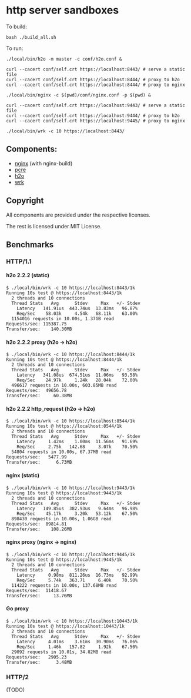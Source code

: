 # http server sandboxes

To build:

```
bash ./build_all.sh
```

To run:

```
./local/bin/h2o -m master -c conf/h2o.conf &

curl --cacert conf/self.crt https://localhost:8443/ # serve a static file
curl --cacert conf/self.crt https://localhost:8444/ # proxy to h2o
curl --cacert conf/self.crt https://localhost:8444/ # proxy to nginx
```

```
./local/bin/nginx -c $(pwd)/conf/nginx.conf -p $(pwd) &

curl --cacert conf/self.crt https://localhost:9443/ # serve a static file
curl --cacert conf/self.crt https://localhost:9444/ # proxy to h2o
curl --cacert conf/self.crt https://localhost:9445/ # proxy to nginx
```

```
./local/bin/wrk -c 10 https://localhost:8443/
```

## Components:

- [nginx](https://nginx.org/) (with nginx-build)
- [pcre](http://www.pcre.org)
- [h2o](https://h2o.examp1e.net/)
- [wrk](https://github.com/wg/wrk)

## Copyright

All components are provided under the respective licenses.

The rest is licensed under MIT License.

## Benchmarks

### HTTP/1.1

#### h2o 2.2.2 (static)

```
$ ./local/bin/wrk -c 10 https://localhost:8443/1k
Running 10s test @ https://localhost:8443/1k
  2 threads and 10 connections
  Thread Stats   Avg      Stdev     Max   +/- Stdev
    Latency   141.91us  443.74us  13.83ms   96.87%
    Req/Sec    58.03k     4.54k   68.11k    63.00%
  1154016 requests in 10.00s, 1.37GB read
Requests/sec: 115387.75
Transfer/sec:    140.30MB
```

#### h2o 2.2.2 proxy (h2o -> h2o)

```
$ ./local/bin/wrk -c 10 https://localhost:8444/1k
Running 10s test @ https://localhost:8444/1k
  2 threads and 10 connections
  Thread Stats   Avg      Stdev     Max   +/- Stdev
    Latency   341.08us  674.51us  11.06ms   93.58%
    Req/Sec    24.97k     1.24k   28.04k    72.00%
  496617 requests in 10.00s, 603.85MB read
Requests/sec:  49656.78
Transfer/sec:     60.38MB
```

#### h2o 2.2.2 http_request (h2o -> h2o)

```
$ ./local/bin/wrk -c 10 https://localhost:8544/1k
Running 10s test @ https://localhost:8544/1k
  2 threads and 10 connections
  Thread Stats   Avg      Stdev     Max   +/- Stdev
    Latency     1.42ms    1.00ms  11.56ms   91.69%
    Req/Sec     2.75k   142.68     3.07k    70.50%
  54804 requests in 10.00s, 67.37MB read
Requests/sec:   5477.99
Transfer/sec:      6.73MB
```

#### nginx (static)

```
$ ./local/bin/wrk -c 10 https://localhost:9443/1k
Running 10s test @ https://localhost:9443/1k
  2 threads and 10 connections
  Thread Stats   Avg      Stdev     Max   +/- Stdev
    Latency   149.85us  382.93us   9.64ms   96.98%
    Req/Sec    45.17k     3.20k   53.12k    67.50%
  898430 requests in 10.00s, 1.06GB read
Requests/sec:  89814.81
Transfer/sec:    108.26MB
```

#### nginx proxy (nginx -> nginx)

```
$ ./local/bin/wrk -c 10 https://localhost:9445/1k
Running 10s test @ https://localhost:9445/1k
  2 threads and 10 connections
  Thread Stats   Avg      Stdev     Max   +/- Stdev
    Latency     0.98ms  811.26us  16.73ms   92.99%
    Req/Sec     5.74k   363.71     6.40k    70.50%
  114222 requests in 10.00s, 137.68MB read
Requests/sec:  11418.67
Transfer/sec:     13.76MB
```

#### Go proxy

```
$ ./local/bin/wrk -c 10 https://localhost:10443/1k
Running 10s test @ https://localhost:10443/1k
  2 threads and 10 connections
  Thread Stats   Avg      Stdev     Max   +/- Stdev
    Latency     4.01ms    3.61ms  30.90ms   76.06%
    Req/Sec     1.46k   157.82     1.92k    67.50%
  29092 requests in 10.01s, 34.82MB read
Requests/sec:   2905.23
Transfer/sec:      3.48MB
```

### HTTP/2

(TODO)
